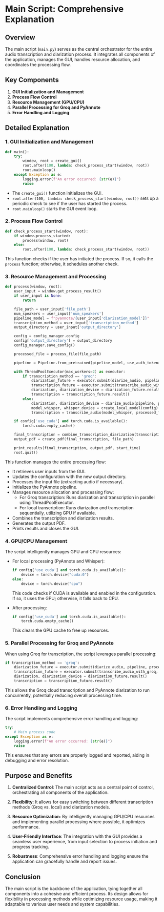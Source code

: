 # Main Script: Comprehensive Explanation

## Overview

The main script (`main.py`) serves as the central orchestrator for the entire audio transcription and diarization process. It integrates all components of the application, manages the GUI, handles resource allocation, and coordinates the processing flow.

## Key Components

1. **GUI Initialization and Management**
2. **Process Flow Control**
3. **Resource Management (GPU/CPU)**
4. **Parallel Processing for Groq and PyAnnote**
5. **Error Handling and Logging**

## Detailed Explanation

### 1. GUI Initialization and Management

```python
def main():
    try:
        window, root = create_gui()
        root.after(100, lambda: check_process_start(window, root))
        root.mainloop()
    except Exception as e:
        logging.error(f"An error occurred: {str(e)}")
        raise
```

- The `create_gui()` function initializes the GUI.
- `root.after(100, lambda: check_process_start(window, root))` sets up a periodic check to see if the user has started the process.
- `root.mainloop()` starts the GUI event loop.

### 2. Process Flow Control

```python
def check_process_start(window, root):
    if window.process_started:
        process(window, root)
    else:
        root.after(100, lambda: check_process_start(window, root))
```

This function checks if the user has initiated the process. If so, it calls the `process` function; otherwise, it schedules another check.

### 3. Resource Management and Processing

```python
def process(window, root):
    user_input = window.get_process_result()
    if user_input is None:
        return

    file_path = user_input['file_path']
    num_speakers = user_input['num_speakers']
    pipeline_model = f"pyannote/{user_input['diarization_model']}"
    transcription_method = user_input['transcription_method']
    output_directory = user_input['output_directory']

    config = config_manager.config
    config['output_directory'] = output_directory
    config_manager.save_config()

    processed_file = process_file(file_path)

    pipeline = Pipeline.from_pretrained(pipeline_model, use_auth_token=hugging_face_token)

    with ThreadPoolExecutor(max_workers=2) as executor:
        if transcription_method == 'groq':
            diarization_future = executor.submit(diarize_audio, pipeline, processed_file, num_speakers)
            transcription_future = executor.submit(transcribe_audio_with_groq, processed_file)
            diarization, diarization_device = diarization_future.result()
            transcription = transcription_future.result()
        else:
            diarization, diarization_device = diarize_audio(pipeline, processed_file, num_speakers)
            model_whisper, whisper_device = create_local_model(config)
            transcription = transcribe_audio(model_whisper, processed_file)

    if config['use_cuda'] and torch.cuda.is_available():
        torch.cuda.empty_cache()

    final_transcription = combine_transcription_diarization(transcription, diarization, pipeline_model)
    output_pdf = create_pdf(final_transcription, file_path)

    print_results(final_transcription, output_pdf, start_time)
    root.quit()
```

This function manages the entire processing flow:

- It retrieves user inputs from the GUI.
- Updates the configuration with the new output directory.
- Processes the input file (extracting audio if necessary).
- Initializes the PyAnnote pipeline.
- Manages resource allocation and processing flow:
  - For Groq transcription: Runs diarization and transcription in parallel using ThreadPoolExecutor.
  - For local transcription: Runs diarization and transcription sequentially, utilizing GPU if available.
- Combines the transcription and diarization results.
- Generates the output PDF.
- Prints results and closes the GUI.

### 4. GPU/CPU Management

The script intelligently manages GPU and CPU resources:

- For local processing (PyAnnote and Whisper):
  ```python
  if config['use_cuda'] and torch.cuda.is_available():
      device = torch.device("cuda:0")
  else:
      device = torch.device("cpu")
  ```
  This code checks if CUDA is available and enabled in the configuration. If so, it uses the GPU; otherwise, it falls back to CPU.

- After processing:
  ```python
  if config['use_cuda'] and torch.cuda.is_available():
      torch.cuda.empty_cache()
  ```
  This clears the GPU cache to free up resources.

### 5. Parallel Processing for Groq and PyAnnote

When using Groq for transcription, the script leverages parallel processing:

```python
if transcription_method == 'groq':
    diarization_future = executor.submit(diarize_audio, pipeline, processed_file, num_speakers)
    transcription_future = executor.submit(transcribe_audio_with_groq, processed_file)
    diarization, diarization_device = diarization_future.result()
    transcription = transcription_future.result()
```

This allows the Groq cloud transcription and PyAnnote diarization to run concurrently, potentially reducing overall processing time.

### 6. Error Handling and Logging

The script implements comprehensive error handling and logging:

```python
try:
    # Main process code
except Exception as e:
    logging.error(f"An error occurred: {str(e)}")
    raise
```

This ensures that any errors are properly logged and reported, aiding in debugging and error resolution.

## Purpose and Benefits

1. **Centralized Control**: The main script acts as a central point of control, orchestrating all components of the application.

2. **Flexibility**: It allows for easy switching between different transcription methods (Groq vs. local) and diarization models.

3. **Resource Optimization**: By intelligently managing GPU/CPU resources and implementing parallel processing where possible, it optimizes performance.

4. **User-Friendly Interface**: The integration with the GUI provides a seamless user experience, from input selection to process initiation and progress tracking.

5. **Robustness**: Comprehensive error handling and logging ensure the application can gracefully handle and report issues.

## Conclusion

The main script is the backbone of the application, tying together all components into a cohesive and efficient process. Its design allows for flexibility in processing methods while optimizing resource usage, making it adaptable to various user needs and system capabilities.